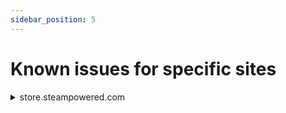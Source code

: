 ```yaml
---
sidebar_position: 5
---
```



# Known issues for specific sites


<details>
        <summary>store.steampowered.com</summary>

Our service can only solve captchas in English; on this site, the determination of the captcha language comes not from the system settings, but from the language selected on the site, so for a correct solution, be sure to select English.

</details>